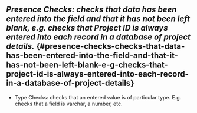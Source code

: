 ## **_Presence Checks: checks that data has been entered into the field and that it has not been left blank, e.g. checks that Project ID is always entered into each record in a database of project details._** {#presence-checks-checks-that-data-has-been-entered-into-the-field-and-that-it-has-not-been-left-blank-e-g-checks-that-project-id-is-always-entered-into-each-record-in-a-database-of-project-details}

*   Type Checks: checks that an entered value is of particular type. E.g. checks that a field is varchar, a number, etc.